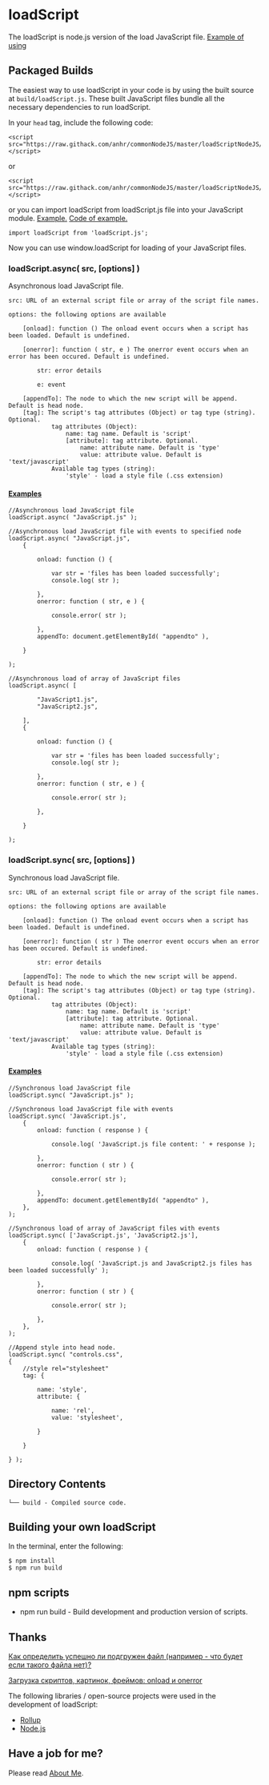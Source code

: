﻿# loadScript
The loadScript is node.js version of the load JavaScript file. [Example of using](https://raw.githack.com/anhr/loadScriptNodeJS/master/index.html)

## Packaged Builds
The easiest way to use loadScript in your code is by using the built source at `build/loadScript.js`.
These built JavaScript files bundle all the necessary dependencies to run loadScript.

In your `head` tag, include the following code:
```
<script src="https://raw.githack.com/anhr/commonNodeJS/master/loadScriptNodeJS/build/loadScript.js"></script>
```
or
```
<script src="https://raw.githack.com/anhr/commonNodeJS/master/loadScriptNodeJS/build/loadScript.min.js"></script>
```
or you can import loadScript from loadScript.js file into your JavaScript module. [Example.](https://raw.githack.com/anhr/DropdownMenu/master/Examples/html/) [Code of example.](https://github.com/anhr/DropdownMenu/blob/master/index.js)
```
import loadScript from 'loadScript.js';
```

Now you can use window.loadScript for loading of your JavaScript files.

### loadScript.async( src, [options] )

Asynchronous load JavaScript file.

	src: URL of an external script file or array of the script file names.

	options: the following options are available

		[onload]: function () The onload event occurs when a script has been loaded. Default is undefined.

		[onerror]: function ( str, e ) The onerror event occurs when an error has been occured. Default is undefined.

			str: error details

			e: event

		[appendTo]: The node to which the new script will be append. Default is head node.
		[tag]: The script's tag attributes (Object) or tag type (string). Optional.
				tag attributes (Object):
					name: tag name. Default is 'script'
					[attribute]: tag attribute. Optional.
						name: attribute name. Default is 'type'
						value: attribute value. Default is 'text/javascript'
				Available tag types (string):
					'style' - load a style file (.css extension)


#### [Examples](https://raw.githack.com/anhr/loadScriptNodeJS/master/index.html)
```
//Asynchronous load JavaScript file
loadScript.async( "JavaScript.js" );
```
```
//Asynchronous load JavaScript file with events to specified node
loadScript.async( "JavaScript.js",
	{

		onload: function () {

			var str = 'files has been loaded successfully';
			console.log( str );

		},
		onerror: function ( str, e ) {

			console.error( str );

		},
		appendTo: document.getElementById( "appendto" ),

	}
	
);
```
```
//Asynchronous load of array of JavaScript files
loadScript.async( [

		"JavaScript1.js",
		"JavaScript2.js",

	],
	{

		onload: function () {

			var str = 'files has been loaded successfully';
			console.log( str );

		},
		onerror: function ( str, e ) {

			console.error( str );

		},

	}
	
);
```

### loadScript.sync( src, [options] )

Synchronous load JavaScript file.

	src: URL of an external script file or array of the script file names.

	options: the following options are available

		[onload]: function () The onload event occurs when a script has been loaded. Default is undefined.

		[onerror]: function ( str ) The onerror event occurs when an error has been occured. Default is undefined.

			str: error details

		[appendTo]: The node to which the new script will be append. Default is head node.
		[tag]: The script's tag attributes (Object) or tag type (string). Optional.
				tag attributes (Object):
					name: tag name. Default is 'script'
					[attribute]: tag attribute. Optional.
						name: attribute name. Default is 'type'
						value: attribute value. Default is 'text/javascript'
				Available tag types (string):
					'style' - load a style file (.css extension)

#### [Examples](https://raw.githack.com/anhr/loadScriptNodeJS/master/index.html)
```
//Synchronous load JavaScript file
loadScript.sync( "JavaScript.js" );
```
```
//Synchronous load JavaScript file with events
loadScript.sync( 'JavaScript.js',
	{
		onload: function ( response ) {

			console.log( 'JavaScript.js file content: ' + response );

		},
		onerror: function ( str ) {

			console.error( str );

		},
		appendTo: document.getElementById( "appendto" ),
	},
);
```
```
//Synchronous load of array of JavaScript files with events
loadScript.sync( ['JavaScript.js', 'JavaScript2.js'],
	{
		onload: function ( response ) {

			console.log( 'JavaScript.js and JavaScript2.js files has been loaded successfully' );

		},
		onerror: function ( str ) {

			console.error( str );

		},
	},
);
```
```
//Append style into head node.
loadScript.sync( "controls.css",
{
	//style rel="stylesheet"
	tag: {

		name: 'style',
		attribute: {

			name: 'rel',
			value: 'stylesheet',

		}

	}

} );
```

## Directory Contents

```
└── build - Compiled source code.
```

## Building your own loadScript

In the terminal, enter the following:

```
$ npm install
$ npm run build
```

## npm scripts

- npm run build - Build development and production version of scripts.

## Thanks

[Как определить успешно ли подгружен файл (например - что будет если такого файла нет)?](http://javascript.ru/forum/events/21439-dinamicheskaya-zagruzka-skriptov.html)

[Загрузка скриптов, картинок, фреймов: onload и onerror](https://learn.javascript.ru/onload-onerror)

The following libraries / open-source projects were used in the development of loadScript:
 * [Rollup](https://rollupjs.org)
 * [Node.js](http://nodejs.org/)

 ## Have a job for me?
Please read [About Me](https://anhr.github.io/AboutMe/).
